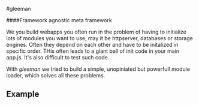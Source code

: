#gleeman

####Framework agnostic meta framework

We you build webapps you often run in the problem of having to initialize lots of modules you want to use, may it be httpserver, databases or storage engines. Often they depend on each other and have to be initalized in specific order. THis often leads to a giant ball of init code in your main app.js. It's also difficult to test such code.

With _gleeman_ we tried to build a simple, unopiniated but powerfull module loader, which solves all these problems.

## Example

